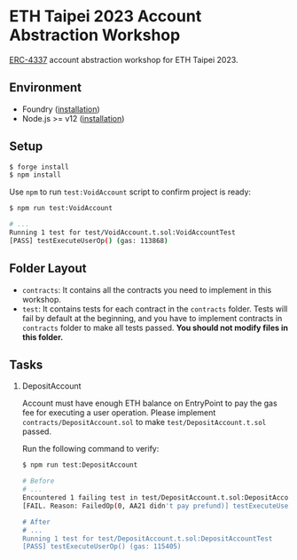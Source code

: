 # ETH Taipei 2023 Account Abstraction Workshop

[ERC-4337](https://eips.ethereum.org/EIPS/eip-4337) account abstraction workshop for ETH Taipei 2023.

## Environment

-   Foundry ([installation](https://book.getfoundry.sh/getting-started/installation))
-   Node.js >= v12 ([installation](https://nodejs.org/en))

## Setup

```bash
$ forge install
$ npm install
```

Use `npm` to run `test:VoidAccount` script to confirm project is ready:

```bash
$ npm run test:VoidAccount

# ...
Running 1 test for test/VoidAccount.t.sol:VoidAccountTest
[PASS] testExecuteUserOp() (gas: 113868)
```

## Folder Layout

-   `contracts`: It contains all the contracts you need to implement in this workshop.
-   `test`: It contains tests for each contract in the `contracts` folder. Tests will fail by default at the beginning, and you have to implement contracts in `contracts` folder to make all tests passed. **You should not modify files in this folder.**

## Tasks

1. DepositAccount

    Account must have enough ETH balance on EntryPoint to pay the gas fee for executing a user operation. Please implement `contracts/DepositAccount.sol` to make `test/DepositAccount.t.sol` passed.

    Run the following command to verify:

    ```bash
    $ npm run test:DepositAccount

    # Before
    # ...
    Encountered 1 failing test in test/DepositAccount.t.sol:DepositAccountTest
    [FAIL. Reason: FailedOp(0, AA21 didn't pay prefund)] testExecuteUserOp() (gas: 32753)

    # After
    # ...
    Running 1 test for test/DepositAccount.t.sol:DepositAccountTest
    [PASS] testExecuteUserOp() (gas: 115405)
    ```
